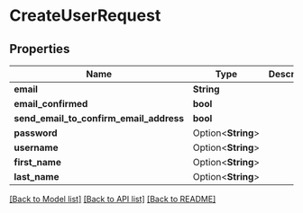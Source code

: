 # CreateUserRequest

## Properties

Name | Type | Description | Notes
------------ | ------------- | ------------- | -------------
**email** | **String** |  | 
**email_confirmed** | **bool** |  | 
**send_email_to_confirm_email_address** | **bool** |  | 
**password** | Option<**String**> |  | [optional]
**username** | Option<**String**> |  | [optional]
**first_name** | Option<**String**> |  | [optional]
**last_name** | Option<**String**> |  | [optional]

[[Back to Model list]](../README.md#documentation-for-models) [[Back to API list]](../README.md#documentation-for-api-endpoints) [[Back to README]](../README.md)


